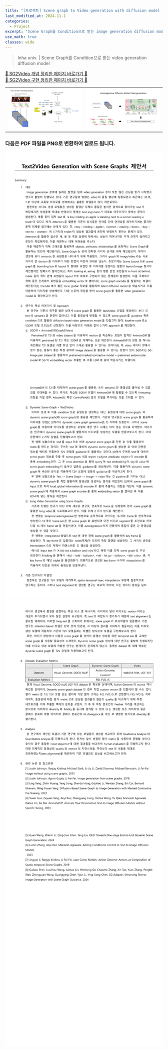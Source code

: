 ```yaml
---
title: "[프로젝트] Scene graph to Video generation with diffusion model - (0)proposal"
last_modified_at: 2024-11-1
categories:
  - Project
excerpt: "Scene Graph를 Condition으로 받는 image generation diffusion model finetuning"
use_math: true
classes: wide
---
```


> Inha univ.  |  Scene Graph를 Condition으로 받는 video generation diffusion model

[🎈 SG2Video 개념 정리한 페이지 바로가기 🎈](https://hytric.github.io/project/SG2Video_proposal/)  
[🎈 SG2Video 구현 정리한 페이지 바로가기 🎈](https://hytric.github.io/project/SG2Video/)
> 
 

<table style="width: 100%;">
  <tr>
    <td style="text-align: center; width: 50%;">
      <img src="/assets/Images/2024-11-10-SG2Video2/0001.png" alt="슬라이드0001" style="max-width: 100%; height: auto;">
    </td>
    <td style="text-align: center; width: 50%;">
      <img src="/assets/Images/2024-11-10-SG2Video2/0002.png" alt="슬라이드0002" style="max-width: 100%; height: auto;">
    </td>
  </tr>
</table>



### 다음은 PDF 파일을 PNG로 변환하여 업로드 됩니다.

![PDF Page 1](/assets/Images/2024-11-1-SG2Video_proposal/proposal_page_1.png)
![PDF Page 2](/assets/Images/2024-11-1-SG2Video_proposal/proposal_page_2.png)
![PDF Page 3](/assets/Images/2024-11-1-SG2Video_proposal/proposal_page_3.png)
![PDF Page 4](/assets/Images/2024-11-1-SG2Video_proposal/proposal_page_4.png)

